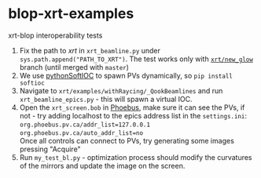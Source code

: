 # blop-xrt-examples

xrt-blop interoperability tests
1. Fix the path to _xrt_ in `xrt_beamline.py` under ```sys.path.append("PATH_TO_XRT")```. The test works only with [`xrt/new_glow`](https://github.com/kklmn/xrt/tree/new_glow) branch (until merged with `master`)
2. We use [pythonSoftIOC](https://github.com/DiamondLightSource/pythonSoftIOC) to spawn PVs dynamically, so
   `pip install softioc`
3. Navigate to `xrt/examples/withRaycing/_QookBeamlines` and run `xrt_beamline_epics.py` - this will spawn a virtual IOC.
4. Open the `xrt_screen.bob` in [Phoebus](https://github.com/ControlSystemStudio/phoebus), make sure it can see the PVs, if not - try adding localhost to the epics address list in the `settings.ini`:\
`org.phoebus.pv.ca/addr_list=127.0.0.1`\
`org.phoebus.pv.ca/auto_addr_list=no`\
Once all controls can connect to PVs, try generating some images pressing "Acquire"
6. Run `my_test_bl.py` - optimization process should modify the curvatures of the mirrors and update the image on the screen.

